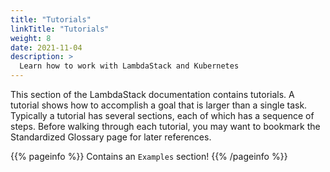 ```yaml
---
title: "Tutorials"
linkTitle: "Tutorials"
weight: 8
date: 2021-11-04
description: >
  Learn how to work with LambdaStack and Kubernetes
---
```


This section of the LambdaStack documentation contains tutorials. A tutorial shows how to accomplish a goal that is larger than a single task. Typically a tutorial has several sections, each of which has a sequence of steps. Before walking through each tutorial, you may want to bookmark the Standardized Glossary page for later references.

{{% pageinfo %}}
Contains an `Examples` section!
{{% /pageinfo %}}
